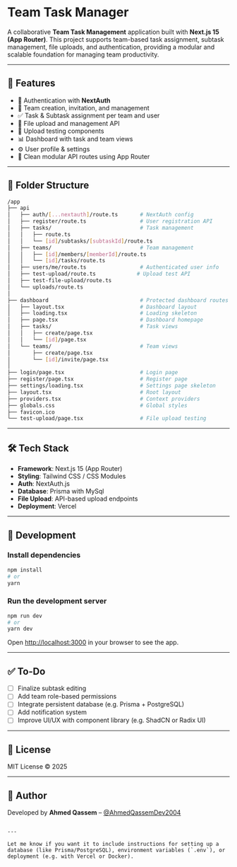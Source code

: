 # Team Task Manager

A collaborative **Team Task Management** application built with **Next.js 15 (App Router)**. This project supports team-based task assignment, subtask management, file uploads, and authentication, providing a modular and scalable foundation for managing team productivity.

---

## 🚀 Features

- 🔐 Authentication with **NextAuth**
- 👥 Team creation, invitation, and management
- ✅ Task & Subtask assignment per team and user
- 📁 File upload and management API
- 🧪 Upload testing components
- 📊 Dashboard with task and team views
- ⚙️ User profile & settings
- 🎯 Clean modular API routes using App Router

---

## 📁 Folder Structure

```bash
/app
├── api
│   ├── auth/[...nextauth]/route.ts       # NextAuth config
│   ├── register/route.ts                 # User registration API
│   ├── tasks/                            # Task management
│   │   ├── route.ts
│   │   └── [id]/subtasks/[subtaskId]/route.ts
│   ├── teams/                            # Team management
│   │   ├── [id]/members/[memberId]/route.ts
│   │   └── [id]/tasks/route.ts
│   ├── users/me/route.ts                 # Authenticated user info
│   ├── test-upload/route.ts             # Upload test API
│   ├── test-file-upload/route.ts
│   └── uploads/route.ts
│
├── dashboard                             # Protected dashboard routes
│   ├── layout.tsx                        # Dashboard layout
│   ├── loading.tsx                       # Loading skeleton
│   ├── page.tsx                          # Dashboard homepage
│   ├── tasks/                            # Task views
│   │   ├── create/page.tsx
│   │   └── [id]/page.tsx
│   └── teams/                            # Team views
│       ├── create/page.tsx
│       └── [id]/invite/page.tsx
│
├── login/page.tsx                        # Login page
├── register/page.tsx                     # Register page
├── settings/loading.tsx                  # Settings page skeleton
├── layout.tsx                            # Root layout
├── providers.tsx                         # Context providers
├── globals.css                           # Global styles
├── favicon.ico
└── test-upload/page.tsx                  # File upload testing
````

---

## 🛠️ Tech Stack

* **Framework**: Next.js 15 (App Router)
* **Styling**: Tailwind CSS / CSS Modules
* **Auth**: NextAuth.js
* **Database**: Prisma with MySql
* **File Upload**: API-based upload endpoints
* **Deployment**: Vercel 

---

## 🧪 Development

### Install dependencies

```bash
npm install
# or
yarn
```

### Run the development server

```bash
npm run dev
# or
yarn dev
```

Open [http://localhost:3000](http://localhost:3000) in your browser to see the app.

---

## ✅ To-Do

* [ ] Finalize subtask editing
* [ ] Add team role-based permissions
* [ ] Integrate persistent database (e.g. Prisma + PostgreSQL)
* [ ] Add notification system
* [ ] Improve UI/UX with component library (e.g. ShadCN or Radix UI)

---

## 📄 License

MIT License © 2025

---

## 🙌 Author

Developed by **Ahmed Qassem** – [@AhmedQassemDev2004](https://github.com/AhmedQassemDev2004)

```

---

Let me know if you want it to include instructions for setting up a database (like Prisma/PostgreSQL), environment variables (`.env`), or deployment (e.g. with Vercel or Docker).
```

